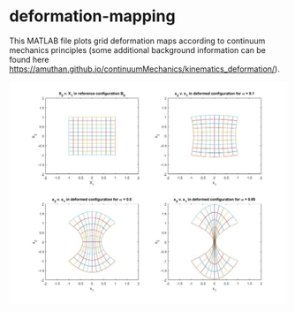 # deformation-mapping

This MATLAB file plots grid deformation maps according to continuum mechanics principles (some additional background information can be found here https://amuthan.github.io/continuumMechanics/kinematics_deformation/).

![](deformation_mapping.jpg)
